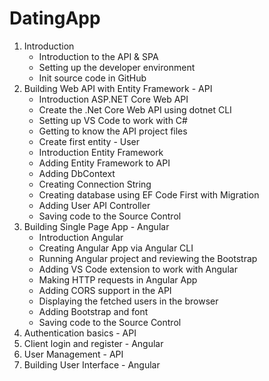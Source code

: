 # DatingApp

1. Introduction
   - Introduction to the API & SPA
   - Setting up the developer environment
   - Init source code in GitHub
2. Building Web API with Entity Framework - API
   - Introduction ASP.NET Core Web API
   - Create the .Net Core Web API using dotnet CLI
   - Setting up VS Code to work with C#
   - Getting to know the API project files
   - Create first entity - User
   - Introduction Entity Framework
   - Adding Entity Framework to API
   - Adding DbContext
   - Creating Connection String
   - Creating database using EF Code First with Migration
   - Adding User API Controller
   - Saving code to the Source Control
3. Building Single Page App - Angular
   - Introduction Angular
   - Creating Angular App via Angular CLI
   - Running Angular project and reviewing the Bootstrap
   - Adding VS Code extension to work with Angular
   - Making HTTP requests in Angular App
   - Adding CORS support in the API
   - Displaying the fetched users in the browser
   - Adding Bootstrap and font
   - Saving code to the Source Control
4. Authentication basics - API
5. Client login and register - Angular
6. User Management - API
7. Building User Interface - Angular
